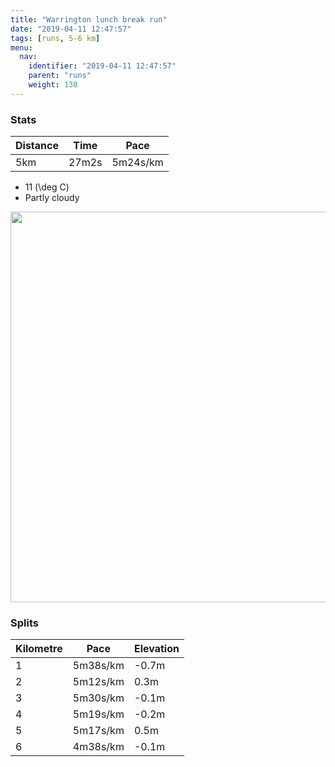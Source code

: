 ```yaml
---
title: "Warrington lunch break run"
date: "2019-04-11 12:47:57"
tags: [runs, 5-6 km]
menu:
  nav:
    identifier: "2019-04-11 12:47:57"
    parent: "runs"
    weight: 130
---
```


### Stats

| Distance | Time | Pace |
|----------|------|------|
|5km|27m2s|5m24s/km|

- 11 \(\deg C\)
- Partly cloudy

<img src='https://maps.googleapis.com/maps/api/staticmap?maptype=terrain&path=enc:kzzdIb{uNtGdAlDjR~CvC|AwC|Ju@xD_QaAaf@hPjSvBfJbFzEVsCiBeBxAyJwA}D`AX\dDkBlJ`CrCWbCqEwC}CwKmP}SxAlc@aDbRuCzBwGMy@rC{BkAwEqM^gPa@hD&key=AIzaSyAfqMeaZ1CCJFGP5cWud__oZnT_Pybg-1M&size=800x800&scale=2&markers=color:yellow|label:S|53.39062,-2.57474&markers=color:green|label:F|53.38913999999999,-2.5744599999999993' width='625' />

### Splits

| Kilometre | Pace | Elevation |
|------|------|-----------|
|1|5m38s/km|-0.7m|
|2|5m12s/km|0.3m|
|3|5m30s/km|-0.1m|
|4|5m19s/km|-0.2m|
|5|5m17s/km|0.5m|
|6|4m38s/km|-0.1m|

